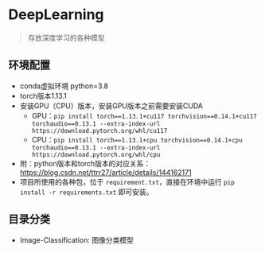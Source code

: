 # DeepLearning

> 存放深度学习的各种模型

## 环境配置

- conda虚拟环境 python=3.8
- torch版本1.13.1
- 安装GPU（CPU）版本，安装GPU版本之前需要安装CUDA
  - GPU：`pip install torch==1.13.1+cu117 torchvision==0.14.1+cu117 torchaudio==0.13.1 --extra-index-url https://download.pytorch.org/whl/cu117`
  - CPU：`pip install torch==1.13.1+cpu torchvision==0.14.1+cpu torchaudio==0.13.1 --extra-index-url https://download.pytorch.org/whl/cpu`
- 附：python版本和torch版本的对应关系：https://blog.csdn.net/ttrr27/article/details/144162171
- 项目所使用的各种包，位于 `requirement.txt`，直接在环境中运行 `pip install -r requirements.txt` 即可安装。

## 目录分类

- Image-Classification: 图像分类模型